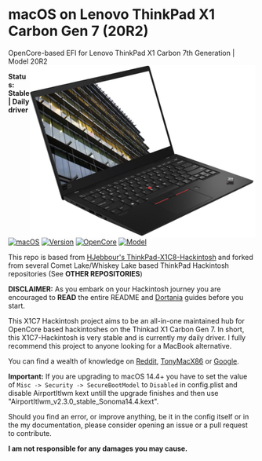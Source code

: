 # macOS on Lenovo ThinkPad X1 Carbon Gen 7 (20R2)

OpenCore-based EFI for Lenovo ThinkPad X1 Carbon 7th Generation | Model 20R2
<img align="right" src="https://raw.githubusercontent.com/medkintos/ThinkPad-X1C7-Hackintosh/main/Docs/X1C8.png" alt="Lenovo ThinkPad X1 Carbon Gen 8" width="460">

**Status: Stable | Daily driver**

[![macOS](https://img.shields.io/badge/macOS-Sequoia-green.svg)](https://www.apple.com/macos/sequoia/)
[![Version](https://img.shields.io/badge/15.5-green.svg)](https://support.apple.com/en-us/120283)
[![OpenCore](https://img.shields.io/badge/OpenCore-1.0.4-blue.svg)](https://github.com/acidanthera/OpenCorePkg/releases/tag/1.0.4)
[![Model](https://img.shields.io/badge/Model-20R2-red)](https://psref.lenovo.com/syspool/Sys/PDF/ThinkPad/ThinkPad_X1_Carbon_7th_Gen/ThinkPad_X1_Carbon_7th_Gen_Spec.pdf)

This repo is based from [HJebbour's ThinkPad-X1C8-Hackintosh](https://github.com/HJebbour/ThinkPad-X1C8-Hackintosh/tree/main) and forked from several Comet Lake/Whiskey Lake based ThinkPad Hackintosh repositories (See **OTHER REPOSITORIES**)

**DISCLAIMER:**
As you embark on your Hackintosh journey you are encouraged to **READ** the entire README and [Dortania](https://dortania.github.io/getting-started/) guides before you start.

This X1C7 Hackintosh project aims to be an all-in-one maintained hub for OpenCore based hackintoshes on the Thinkad X1 Carbon Gen 7. In short, this X1C7-Hackintosh is very stable and is currently my daily driver. I fully recommend this project to anyone looking for a MacBook alternative.

You can find a wealth of knowledge on [Reddit](https://www.reddit.com/r/hackintosh/), [TonyMacX86](https://www.tonymacx86.com) or [Google](https://www.google.com).

**Important:** If you are upgrading to macOS 14.4+ you have to set the value of `Misc -> Security -> SecureBootModel` to `Disabled` in config.plist and disable AirportItlwm kext untill the upgrade finishes and then use "AirportItlwm_v2.3.0_stable_Sonoma14.4.kext".

Should you find an error, or improve anything, be it in the config itself or in the my documentation, please consider opening an issue or a pull request to contribute.

**I am not responsible for any damages you may cause.**
